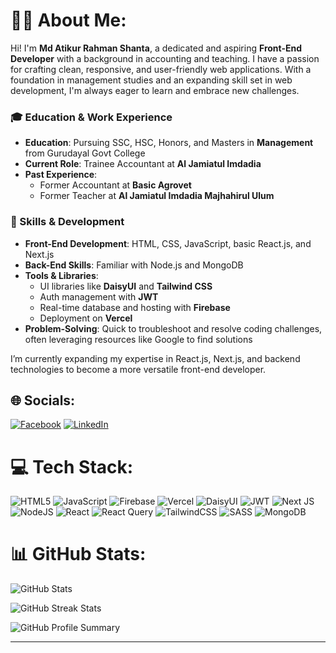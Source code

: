 # 🙋‍♂️ About Me:
Hi! I'm **Md Atikur Rahman Shanta**, a dedicated and aspiring **Front-End Developer** with a background in accounting and teaching. I have a passion for crafting clean, responsive, and user-friendly web applications. With a foundation in management studies and an expanding skill set in web development, I'm always eager to learn and embrace new challenges.

### 🎓 Education & Work Experience
- **Education**: Pursuing SSC, HSC, Honors, and Masters in **Management** from Gurudayal Govt College  
- **Current Role**: Trainee Accountant at **Al Jamiatul Imdadia**  
- **Past Experience**:  
  - Former Accountant at **Basic Agrovet**  
  - Former Teacher at **Al Jamiatul Imdadia Majhahirul Ulum**  

### 🚀 Skills & Development
- **Front-End Development**: HTML, CSS, JavaScript, basic React.js, and Next.js  
- **Back-End Skills**: Familiar with Node.js and MongoDB  
- **Tools & Libraries**:  
  - UI libraries like **DaisyUI** and **Tailwind CSS**  
  - Auth management with **JWT**  
  - Real-time database and hosting with **Firebase**  
  - Deployment on **Vercel**  
- **Problem-Solving**: Quick to troubleshoot and resolve coding challenges, often leveraging resources like Google to find solutions  

I’m currently expanding my expertise in React.js, Next.js, and backend technologies to become a more versatile front-end developer.

## 🌐 Socials:  
[![Facebook](https://img.shields.io/badge/Facebook-%231877F2.svg?logo=Facebook&logoColor=white)](https://facebook.com/atik.ahmed.75054) [![LinkedIn](https://img.shields.io/badge/LinkedIn-%230077B5.svg?logo=linkedin&logoColor=white)](https://linkedin.com/in/md-atikur-rahman-shanta-88a182241)

# 💻 Tech Stack:  
![HTML5](https://img.shields.io/badge/html5-%23E34F26.svg?style=for-the-badge&logo=html5&logoColor=white) ![JavaScript](https://img.shields.io/badge/javascript-%23323330.svg?style=for-the-badge&logo=javascript&logoColor=%23F7DF1E) ![Firebase](https://img.shields.io/badge/firebase-%23039BE5.svg?style=for-the-badge&logo=firebase&logoColor=white) ![Vercel](https://img.shields.io/badge/vercel-%23000000.svg?style=for-the-badge&logo=vercel&logoColor=white) ![DaisyUI](https://img.shields.io/badge/daisyui-5A0EF8?style=for-the-badge&logo=daisyui&logoColor=white) ![JWT](https://img.shields.io/badge/JWT-black?style=for-the-badge&logo=JSON%20web%20tokens) ![Next JS](https://img.shields.io/badge/Next-black?style=for-the-badge&logo=next.js&logoColor=white) ![NodeJS](https://img.shields.io/badge/node.js-6DA55F?style=for-the-badge&logo=node.js&logoColor=white) ![React](https://img.shields.io/badge/react-%2320232a.svg?style=for-the-badge&logo=react&logoColor=%2361DAFB) ![React Query](https://img.shields.io/badge/-React%20Query-FF4154?style=for-the-badge&logo=react%20query&logoColor=white) ![TailwindCSS](https://img.shields.io/badge/tailwindcss-%2338B2AC.svg?style=for-the-badge&logo=tailwind-css&logoColor=white) ![SASS](https://img.shields.io/badge/SASS-hotpink.svg?style=for-the-badge&logo=SASS&logoColor=white) ![MongoDB](https://img.shields.io/badge/MongoDB-%234ea94b.svg?style=for-the-badge&logo=mongodb&logoColor=white)

# 📊 GitHub Stats:
![GitHub Stats](https://github-readme-stats.vercel.app/api?username=atik2788&theme=dark&hide_border=false&include_all_commits=true&count_private=true&bg_color=000000&title_color=ff9429)

![GitHub Streak Stats](https://github-readme-streak-stats.herokuapp.com/?user=atik2788&theme=white&hide_border=false&border=ff9429&border_radius=5&bg_color=000000&ring=ff9429&fire=ff9429)

![GitHub Profile Summary](https://github-profile-summary-cards.vercel.app/api/cards/profile-details?username=atik2788&theme=dark&bg_color=000000&title_color=ff9429)

---

<!-- Proudly created with GPRM ( https://gprm.itsvg.in ) -->


